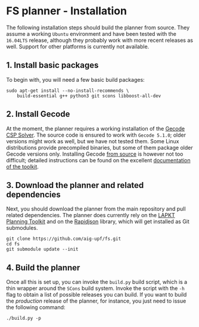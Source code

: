
FS planner - Installation
=================================

The following installation steps should build the planner from source. They assume a working
`Ubuntu` environment and have been tested with the `16.04LTS` release, although they probably work with 
more recent releases as well. Support for other platforms is currently not available.


## 1. Install basic packages

To begin with, you will need a few basic build packages:

```
sudo apt-get install --no-install-recommends \
	build-essential g++ python3 git scons libboost-all-dev
```


## 2. Install Gecode

At the moment, the planner requires a working installation of the [Gecode CSP Solver](http://www.gecode.org/).
The source code is ensured to work with `Gecode 5.1.0`; older versions might work as well, but we have not tested
them. Some Linux distributions provide precompiled binaries, but some of them package older Gecode versions only.
Installing Gecode [from source](http://www.gecode.org/download/gecode-5.1.0.tar.gz) is however not too difficult;
detailed instructions can be found on the excellent [documentation of the toolkit](http://www.gecode.org/doc-latest/MPG.pdf).
 

## 3. Download the planner and related dependencies

Next, you should download the planner from the main repository and pull related dependencies.
The planner does currently rely on the [LAPKT Planning Toolkit](http://lapkt.org/) and
on the [Rapidjson](https://github.com/Tencent/rapidjson) library, which will get installed
as Git submodules.

```
git clone https://github.com/aig-upf/fs.git
cd fs
git submodule update --init
```

## 4. Build the planner
Once all this is set up, you can invoke the `build.py` build script, which is a thin wrapper
around the `SCons` build system. Invoke the script with the `-h` flag to obtain a list of possible
releases you can build. If you want to build the _production_ release of the planner, for instance, 
you just need to issue the following command:

```shell
./build.py -p
```
